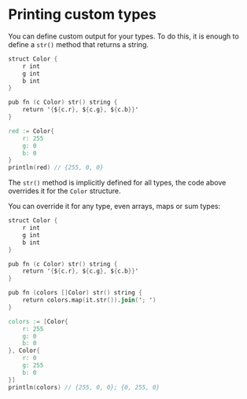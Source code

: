 # Printing custom types

You can define custom output for your types.
To do this, it is enough to define a `str()` method that returns a string.

```v
struct Color {
	r int
	g int
	b int
}

pub fn (c Color) str() string {
	return '{${c.r}, ${c.g}, ${c.b}}'
}

red := Color{
	r: 255
	g: 0
	b: 0
}
println(red) // {255, 0, 0}
```

The `str()` method is implicitly defined for all types, the code above overrides it for the `Color` structure.

You can override it for any type, even arrays, maps or sum types:

```v
struct Color {
	r int
	g int
	b int
}

pub fn (c Color) str() string {
	return '{${c.r}, ${c.g}, ${c.b}}'
}

pub fn (colors []Color) str() string {
	return colors.map(it.str()).join('; ')
}

colors := [Color{
	r: 255
	g: 0
	b: 0
}, Color{
	r: 0
	g: 255
	b: 0
}]
println(colors) // {255, 0, 0}; {0, 255, 0}
```

